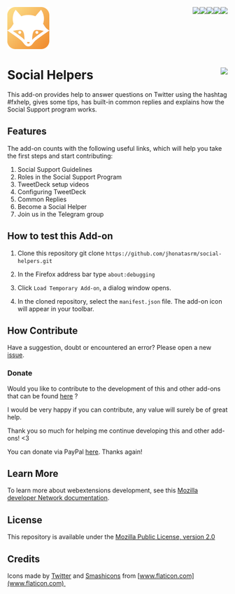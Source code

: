 [<img align="right" src="https://img.shields.io/github/issues/jhonatasrm/social-helpers.svg">](https://img.shields.io/github/license/jhonatasrm/social-helpers.svg)
[<img align="right" src="https://img.shields.io/github/license/jhonatasrm/social-helpers.svg">](https://img.shields.io/github/issues/jhonatasrm/social-helpers.svg)
[<img align="right" src="https://img.shields.io/github/forks/jhonatasrm/social-helpers.svg">](https://img.shields.io/github/issues/jhonatasrm/social-helpers.svg)
[<img align="right" src="https://img.shields.io/github/stars/jhonatasrm/social-helpers.svg">](https://img.shields.io/github/stars/jhonatasrm/social-helpers.svg)
[<img align="right" src="https://img.shields.io/github/release/jhonatasrm/social-helpers.svg">](https://img.shields.io/github/release/jhonatasrm/social-helpers.svg)

![Social Helpers icon](src/res/icons/icon@2x.png)

# Social Helpers [<img align="right" src="https://addons.cdn.mozilla.net/static/img/addons-buttons/AMO-button_2.png">](https://addons.mozilla.org/en-US/firefox/addon/social-helpers/)

This add-on provides help to answer questions on Twitter using the hashtag #fxhelp, gives some tips, has built-in common replies and explains how the Social Support program works.

## Features
The add-on counts with the following useful links, which will help you take the first steps and start contributing:

1. Social Support Guidelines
2. Roles in the Social Support Program
3. TweetDeck setup videos
4. Configuring TweetDeck
5. Common Replies
6. Become a Social Helper
7. Join us in the Telegram group

## How to test this Add-on

1. Clone this repository git clone ```https://github.com/jhonatasrm/social-helpers.git```

2. In the Firefox address bar type ```about:debugging```

3. Click ```Load Temporary Add-on```, a dialog window opens.

4. In the cloned repository, select the ```manifest.json``` file. The add-on icon will appear in your toolbar.

## How Contribute

Have a suggestion, doubt or encountered an error? Please open a new [issue](https://github.com/jhonatasrm/social-helpers/issues/new).

### Donate
Would you like to contribute to the development of this and other add-ons that can be found <a href="https://addons.mozilla.org/en-US/firefox/user/13670188/">here</a> ? 

I would be very happy if you can contribute, any value will surely be of great help.

Thank you so much for helping me continue developing this and other add-ons! <3

You can donate via PayPal <a href="https://www.paypal.com/cgi-bin/webscr?cmd=_donations&business=jhonatasrm@gmail.com&lc=US&item_name=Donation+to+Social+Helpers&no_note=0&cn=&curency_code=USD&bn=PP-DonationsBF:btn_donateCC_LG.gif:NonHosted">here</a>. Thanks again! 

## Learn More
To learn more about webextensions development, see this [Mozilla developer Network documentation](https://developer.mozilla.org/en-US/Add-ons/WebExtensions).

## License
This repository is available under the [Mozilla Public License, version 2.0](https://github.com/jhonatasrm/social-helpers/blob/master/LICENSE)

## Credits
Icons made by [Twitter](https://www.flaticon.com/authors/twitter) and [Smashicons](https://www.flaticon.com/authors/Smashicons) from [www.flaticon.com](www.flaticon.com) 
